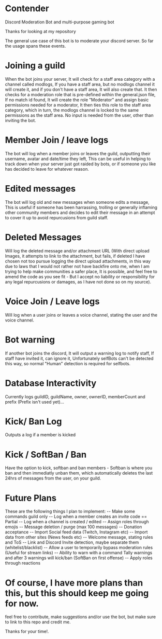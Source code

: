 # Contender
 Discord Moderation Bot and multi-purpose gaming bot

Thanks for looking at my repository

The general use case of this bot is to moderate your discord server. So far the usage spans these events.

# Joining a guild 
When the bot joins your server, It will check for a staff area category with a channel called modlogs, If you have
a staff area, but no modlogs channel it will create it, and if you don't have a staff area, It will also create that. It then checks
for a moderation role that is pre-defined within the general.json file, If no match id found, It will create the role "Moderator" and
assign basic permissions needed for a moderator, It then ties this role to the staff area category, which in turn, the modlogs channel
is locked to the same permissions as the staff area. No input is needed from the user, other than inviting the bot.

# Member Join / leave logs 
The bot will log when a member joins or leaves the guild, outputting their username, avatar and date/time they left, This can
be useful in helping to track down when your server just got raided by bots, or if someone you like has decided to leave for
whatever reason.

# Edited messages 
The bot will log old and new messages when someone edits a message, This is useful if someone has been harrassing, trolling
or generally inflaming other community members and decides to edit their message in an attempt to cover it up to avoid 
repurcusions from guild staff.

# Deleted Messages 
Will log the deleted message and/or attachment URL (With direct upload Images, it attempts to link to the attachment, but fails,
 if deleted I have chosen not too pursue logging the direct upload attachments, in this way due to laws that I would not rather 
 not have backfire onto me, when I am trying to help make communities a safer place, It is possible, and feel free to amend the code
 as you see fit - But I accept no liability or responsibility for any legal repurcusions or damages, as I have not done so on my source).

# Voice Join / Leave logs 
Will log when a user joins or leaves a voice channel, stating the user and the voice channel.

# Bot warning 
If another bot joins the discord, It will output a warning log to notify staff, If staff have invited it, can ignore it,
Unfortunately selfBots can't be detected this way, so normal "Human" detection is required for selfbots.

# Database Interactivity 
Currently logs guildID, guildName, owner, ownerID, memberCount and prefix (Prefix isn't used yet)...

# Kick/ Ban Log
Outputs a log if a member is kicked

# Kick / SoftBan / Ban
Have the option to kick, softban and ban members - Softban is where you ban and then immediatly unban them, which automatically deletes
the last 24hrs of messages from the user, on your guild.

# Future Plans
These are the following things I plan to implement:
 -- Make some commands guild only
 -- Log when a member creates an invite code == Partial
 -- Log when a channel is created / edited
 -- Assign roles through emojis
 -- Message deletion / purge (max 100 messages)
 -- Donation acceptance
 -- Import Social feed data (Twitch, Instagram etc)
 -- Import data from other sites (News feeds etc)
 -- Welcome message, stating rules and ToS
 -- Link and Discord Invite detection, maybe separate them
      (whitelist/blacklist)
 -- Allow a user to temporarily bypass moderation rules
      (Useful for stream links)
 -- Ability to warn with a command 
    Tally warnings and after 3 warnings will kick/ban
    (SoftBan on first offense)
 -- Apply roles through reactions

# Of course, I have more plans than this, but this should keep me going for now.
feel free to contribute, make suggestions and/or use the bot, but make sure to link to this repo and credit me.

Thanks for your time!.

